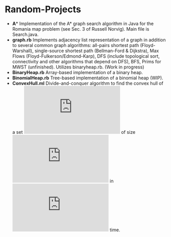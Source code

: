 # Random-Projects
- **A*** Implementation of the A* graph search algorithm in Java for the Romania map problem (see Sec. 3 of Russell Norvig).  Main file is  Search.java. 
- **graph.rb** Implements adjacency list representation of a graph in addition to several common graph algorithms: all-pairs shortest path (Floyd-Warshall), single-source shortest path (Bellman-Ford & Dijkstra), Max Flows (Floyd-Fulkerson/Edmond-Karp), DFS (include topological sort, connectivity and other algorithms that depend on DFS), BFS, Prims for MWST (unfinished). Utilizes binaryheap.rb. (Work in progress)
- **BinaryHeap.rb** Array-based implementation of a binary heap.
- **BinomialHeap.rb** Tree-based implementation of a binomial heap (WIP).
- **ConvexHull.ml** Divide-and-conquer algorithm to find the convex hull of a set ![equation](https://latex.codecogs.com/svg.latex?S%20%5Csubseteq%20%5Cmathbb%20Z%20%5Ctimes%20%5Cmathbb%20Z) of size ![equation](https://latex.codecogs.com/svg.latex?n) in ![equation](https://latex.codecogs.com/svg.latex?O%28n%5Clog%20n%29) time.
